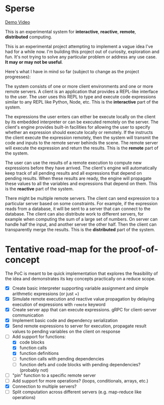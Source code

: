 # Sperse

[Demo Video](https://user-images.githubusercontent.com/8460169/192595859-04756f0f-1c1d-42a4-aeb9-460edb205f38.mp4)

This is an experimental system for **interactive**, **reactive**, **remote**, **distributed** computing.

This is an experimental project attempting to implement a vague idea I've had for a while now. I'm building this project out of curiosity, exploration and fun. It's not trying to solve any particular problem or address any use case. **It may or may not be useful**.

Here's what I have in mind so far (subject to change as the project progresses):

The system consists of one or more client environments and one or more remote servers. A client is an application that provides a REPL-like interface to the user. The user uses this REPL to type and execute code expressions similar to any REPL like Python, Node, etc. This is the **interactive** part of the system.

The expressions the user enters can either be execute locally on the client by its embedded interpreter or can be executed remotely on the server. The client's engine provides built-in facilities for allowing the user to specify whether an expression should execute locally or remotely. If the instructs the client execute the expression remotely, then the system will transmit the code and inputs to the remote server behinds the scene. The remote server will execute the expression and return the results. This is the **remote** part of the system.

The user can use the results of a remote execution to compute new expressions before they have arrived. The client's engine will automatically keep track of all pending results and all expressions that depend on pending results. When these results are ready, the engine will propagate these values to all the variables and expressions that depend on them. This is the **reactive** part of the system.

There might be multiple remote servers. The client can send expression to a particular server based on some constraints. For example, if the expression reads from a database, it will be sent to a server that can connect to the database. The client can also distribute work to different servers, for example when computing the sum of a large set of numbers. On server can handle half the input, and another server the other half. Then the client can transparently merge the results. This is the **distributed** part of the system.

# Tentative road-map for the proof-of-concept

The PoC is meant to be quick implementation that explores the feasibility of the idea and demonstrates its key concepts practically on a reduce scope.

- [x] Create basic interpreter supporting variable assignment and simple arithmetic expressions (or just +)
- [x] Simulate remote execution and reactive value propagation by delaying execution of expressions with `remote` keyword
- [x] Create server app that can execute expressions. gRPC for client-server communication
- [x] Implement basic code and dependency serialization
- [x] Send remote expressions to server for execution, propagate result values to pending variables on the client on response
- [ ] Add support for functions:
  - [x] code blocks
  - [x] function calls
  - [x] function definitions
  - [ ] function calls with pending dependencies
  - [ ] function defs and code blocks with pending dependencies? (probably not)
- [ ] "pin" function to a specific remote server
- [ ] Add support for more operations? (loops, conditionals, arrays, etc.)
- [x] Connection to multiple servers?
- [ ] Split computation across different servers (e.g. map-reduce like operations)
